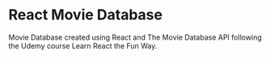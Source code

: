 # React Movie Database
Movie Database created using React and The Movie Database API following the Udemy course Learn React the Fun Way. 
